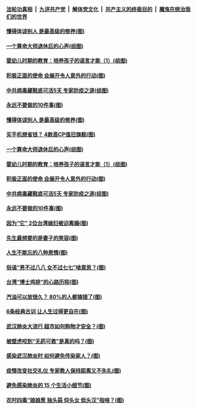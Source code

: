 ####  [法轮功真相](../../../../basic/blob/master/README.md?t=04180801) &nbsp;|&nbsp; [九评共产党](../../../../9ping.md/blob/master/README.md?t=04180801) &nbsp;|&nbsp; [解体党文化](../../../../jtdwh.md/blob/master/README.md?t=04180801)  &nbsp;|&nbsp; [共产主义的终极目的](../../../../gczydzjmd.md/blob/master/README.md?t=04180801) &nbsp;|&nbsp; [魔鬼在统治我们的世界](../../../../mgztzwmdsj.md/blob/master/README.md?t=04180801) 

#### [懂得体谅别人 是最高级的修养(图)](../pages/p8/930050.md?t=04180801) 

#### [一个算命大师退休后的心声(组图)](../pages/p8/930127.md?t=04180801) 

#### [婴幼儿时期的教育：培养孩子的语言才能（1）(组图)](../pages/p8/930058.md?t=04180801) 

#### [积极正面的使命 会展开令人意外的行动(图)](../pages/p8/929991.md?t=04180801) 

#### [中共病毒藏鞋底可活5天 专家防疫之道(组图)](../pages/p8/929826.md?t=04180801) 

#### [永远不要做的10件事(图)](../pages/p8/929214.md?t=04180801) 

#### [懂得体谅别人 是最高级的修养(图)](../pages/p8/930050.md?t=04180801) 

#### [买手机想省钱？ 4款高CP值旧旗舰(图)](../pages/p8/930111.md?t=04180801) 

#### [一个算命大师退休后的心声(组图)](../pages/p8/930127.md?t=04180801) 

#### [婴幼儿时期的教育：培养孩子的语言才能（1）(组图)](../pages/p8/930058.md?t=04180801) 

#### [积极正面的使命 会展开令人意外的行动(图)](../pages/p8/929991.md?t=04180801) 

#### [中共病毒藏鞋底可活5天 专家防疫之道(组图)](../pages/p8/929826.md?t=04180801) 

#### [永远不要做的10件事(图)](../pages/p8/929214.md?t=04180801) 

#### [因为“它” 2位台湾媳妇被迫离婚(图)](../pages/p8/929771.md?t=04180801) 

#### [先生最想要的是妻子的笑容(图)](../pages/p8/929887.md?t=04180801) 

#### [人生不能忘的八种恩情(图)](../pages/p8/929240.md?t=04180801) 

#### [俗语“男不过八八 女不过七七”啥意思？(图)](../pages/p8/929789.md?t=04180801) 

#### [台湾“博士鸡排”的心路历程(图)](../pages/p8/929332.md?t=04180801) 

#### [汽油可以放很久？ 80%的人都搞错了(图)](../pages/p8/929697.md?t=04180801) 

#### [6条经典古训 让人生过得更自在(图)](../pages/p8/929196.md?t=04180801) 

#### [武汉肺炎大流行 超市如何购物才安全？(图)](../pages/p8/929743.md?t=04180801) 

#### [被壁虎咬到“无药可救”是真的吗？(图)](../pages/p8/929619.md?t=04180801) 

#### [感染武汉肺炎时 如何避免传染家人？(图)](../pages/p8/929542.md?t=04180801) 

#### [疫情改变社交礼仪 专家教人保持距离又不失礼(图)](../pages/p8/929673.md?t=04180801) 

#### [避免感染肺炎的 15 个生活小细节(图)](../pages/p8/929540.md?t=04180801) 

#### [农村四毒“娘娘葱 独头蒜 仰头女 低头汉”指啥？(图)](../pages/p8/929621.md?t=04180801) 


